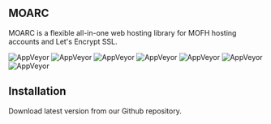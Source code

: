 ## MOARC
MOARC is a flexible all-in-one web hosting library for MOFH hosting accounts and Let's Encrypt SSL. 

![AppVeyor](https://img.shields.io/badge/Licence-MPL-lightgrey)
![AppVeyor](https://img.shields.io/badge/Version-v1.0.0-lightgrey)
![AppVeyor](https://img.shields.io/badge/Build-Passing-lightgreen)
![AppVeyor](https://img.shields.io/badge/DEPENDENCIES-PHP_7.x-lightgrey)
![AppVeyor](https://img.shields.io/badge/Dependencies-MySQL_5.x-lightgrey)
![AppVeyor](https://img.shields.io/badge/Dependencies-OpenSSL_1.x-lightgrey)
![AppVeyor](https://img.shields.io/badge/Development-Antive-lightgreen) 

## Installation
Download latest version from our Github repository.
